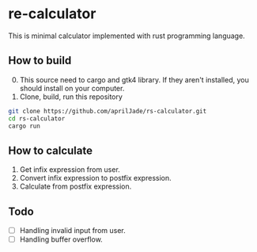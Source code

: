 # re-calculator
This is minimal calculator implemented with rust programming language. 
## How to build
0. This source need to cargo and gtk4 library. If they aren't installed, you should install on your computer.
1. Clone, build, run this repository
```bash
git clone https://github.com/aprilJade/rs-calculator.git
cd rs-calculator
cargo run
```
## How to calculate
1. Get infix expression from user.
2. Convert infix expression to postfix expression.
3. Calculate from postfix expression.

## Todo
- [ ] Handling invalid input from user.
- [ ] Handling buffer overflow.